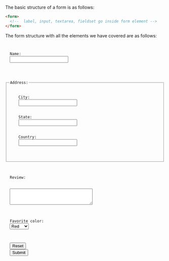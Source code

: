 The basic structure of a form is as follows:

```html
<form>
  <!--  label, input, textarea, fieldset go inside form element -->
</form>
```

The form structure with all the
elements we have covered are
as follows:

<codeblock language="html" type="lesson">
<code>
<form>
  <label>Name: </label>
  <input type="text">
  <br><br>
  <fieldset>
    <legend>Address:</legend>
    <label>City:</label>
    <input type="text">
    <br>
    <label>State: </label>
    <input type="text">
    <br>
    <label>Country: </label>
    <input type="text">
    <br>
  </fieldset>
  <br>
  <label>Review:</label>
  <br>
  <textarea rows="3" cols="30"></textarea>
  <br><br>
  <label>Favorite color: </label>
  <select>
    <option value="apple">Red</option>
    <option value="orange">Green</option>
    <option value="mango">Blue</option>
  </select>
  <br><br>
  <button type="reset">Reset</button>
  <input type="submit">
</form>
</code>
</codeblock>
